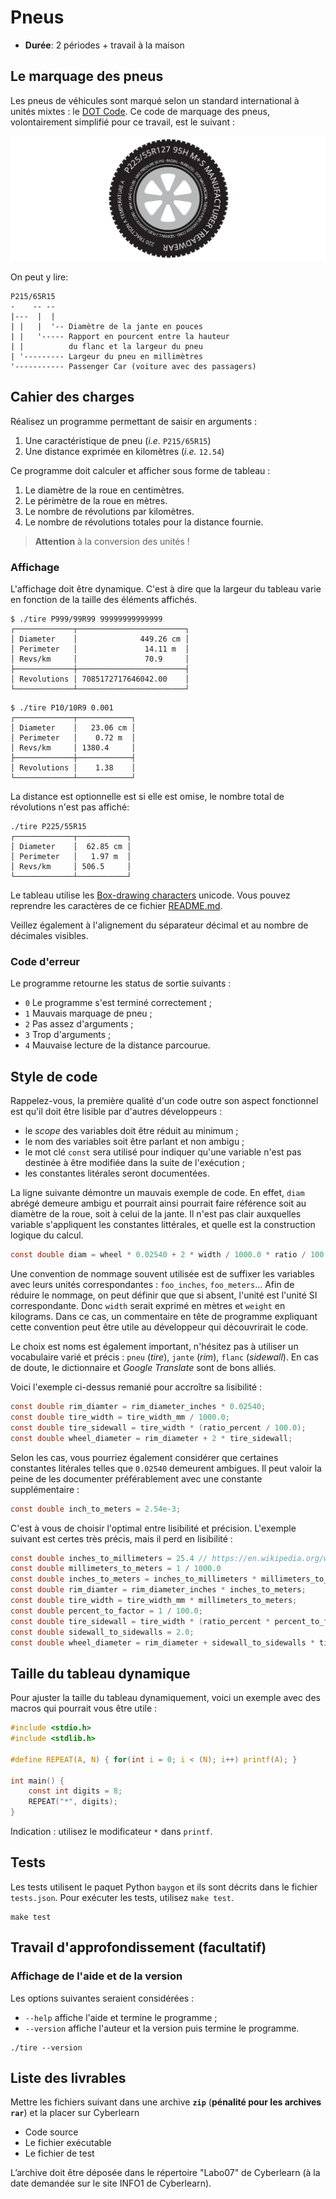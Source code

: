 # Pneus

- **Durée**: 2 périodes + travail à la maison

## Le marquage des pneus

Les pneus de véhicules sont marqué selon un standard international à unités mixtes : le [DOT Code](https://en.wikipedia.org/wiki/Tire_code). Ce code de marquage des pneus, volontairement simplifié pour ce travail, est le suivant :

![](tire.svg)

On peut y lire:

```text
P215/65R15
-    -- --
|---  |  |
| |   |  '-- Diamètre de la jante en pouces
| |   '----- Rapport en pourcent entre la hauteur
| |          du flanc et la largeur du pneu
| '--------- Largeur du pneu en millimètres
'----------- Passenger Car (voiture avec des passagers)
```

## Cahier des charges

Réalisez un programme permettant de saisir en arguments :

1. Une caractéristique de pneu (*i.e.* `P215/65R15`)
2. Une distance exprimée en kilomètres (*i.e.* `12.54`)

Ce programme doit calculer et afficher sous forme de tableau :

1. Le diamètre de la roue en centimètres.
2. Le périmètre de la roue en mètres.
3. Le nombre de révolutions par kilomètres.
4. Le nombre de révolutions totales pour la distance fournie.

> **Attention** à la conversion des unités !

### Affichage

L'affichage doit être dynamique. C'est à dire que la largeur du tableau varie en fonction de la taille des éléments affichés.

```text
$ ./tire P999/99R99 99999999999999
┌─────────────┬────────────────────────┐
│ Diameter    │              449.26 cm │
│ Perimeter   │               14.11 m  │
│ Revs/km     │               70.9     │
├─────────────┼────────────────────────┤
│ Revolutions │ 7085172717646042.00    │
└─────────────┴────────────────────────┘
```

```text
$ ./tire P10/10R9 0.001
┌─────────────┬────────────┐
│ Diameter    │   23.06 cm │
│ Perimeter   │    0.72 m  │
│ Revs/km     │ 1380.4     │
├─────────────┼────────────┤
│ Revolutions │    1.38    │
└─────────────┴────────────┘
```

La distance est optionnelle est si elle est omise, le nombre total de révolutions n'est pas affiché:

```text
./tire P225/55R15
┌─────────────┬───────────┐
│ Diameter    │  62.85 cm │
│ Perimeter   │   1.97 m  │
│ Revs/km     │ 506.5     │
└─────────────┴───────────┘
```

Le tableau utilise les [Box-drawing characters](https://en.wikipedia.org/wiki/Box-drawing_character) unicode. Vous pouvez reprendre les caractères de ce fichier [README.md](README.md).

Veillez également à l'alignement du séparateur décimal et au nombre de décimales visibles.

### Code d'erreur

Le programme retourne les status de sortie suivants :

- `0` Le programme s'est terminé correctement ;
- `1` Mauvais marquage de pneu ;
- `2` Pas assez d'arguments ;
- `3` Trop d'arguments ;
- `4` Mauvaise lecture de la distance parcourue.

## Style de code

Rappelez-vous, la première qualité d'un code outre son aspect fonctionnel est qu'il doit être lisible par d'autres développeurs :

- le *scope* des variables doit être réduit au minimum ;
- le nom des variables soit être parlant et non ambigu ;
- le mot clé `const` sera utilisé pour indiquer qu'une variable n'est pas destinée à être modifiée dans la suite de l'exécution ;
- les constantes litérales seront documentées.

La ligne suivante démontre un mauvais exemple de code. En effet, `diam` abrégé demeure ambigu et pourrait ainsi pourrait faire référence soit au diamètre de la roue, soit à celui de la jante. Il n'est pas clair auxquelles variable s'appliquent les constantes littérales, et quelle est la construction logique du calcul.

```c
const double diam = wheel * 0.02540 + 2 * width / 1000.0 * ratio / 100.;
```

Une convention de nommage souvent utilisée est de suffixer les variables avec leurs unités correspondantes : `foo_inches`, `foo_meters`... Afin de réduire le nommage, on peut définir que que si absent, l'unité est l'unité SI correspondante. Donc `width` serait exprimé en mètres et `weight` en kilograms. Dans ce cas, un commentaire en tête de programme expliquant cette convention peut être utile au développeur qui découvrirait le code.

Le choix est noms est également important, n'hésitez pas à utiliser un vocabulaire varié et précis : `pneu` (*tire*), `jante` (*rim*), `flanc` (*sidewall*). En cas de doute, le dictionnaire et *Google Translate* sont de bons alliés.

Voici l'exemple ci-dessus remanié pour accroître sa lisibilité :

```c
const double rim_diamter = rim_diameter_inches * 0.02540;
const double tire_width = tire_width_mm / 1000.0;
const double tire_sidewall = tire_width * (ratio_percent / 100.0);
const double wheel_diameter = rim_diameter + 2 * tire_sidewall;
```

Selon les cas, vous pourriez également considérer que certaines constantes litérales telles que `0.02540` demeurent ambigues. Il peut valoir la peine de les documenter préférablement avec une constante supplémentaire :

```c
const double inch_to_meters = 2.54e-3;
```

C'est à vous de choisir l'optimal entre lisibilité et précision. L'exemple suivant est certes très précis, mais il perd en lisibilité :

```c
const double inches_to_millimeters = 25.4 // https://en.wikipedia.org/wiki/Inch
const double millimeters_to_meters = 1 / 1000.0
const double inches_to_meters = inches_to_millimeters * millimeters_to_meters;
const double rim_diamter = rim_diameter_inches * inches_to_meters;
const double tire_width = tire_width_mm * millimeters_to_meters;
const double percent_to_factor = 1 / 100.0;
const double tire_sidewall = tire_width * (ratio_percent * percent_to_factor);
const double sidewall_to_sidewalls = 2.0;
const double wheel_diameter = rim_diameter + sidewall_to_sidewalls * tire_sidewall;
```
## Taille du tableau dynamique

Pour ajuster la taille du tableau dynamiquement, voici un exemple avec des macros qui pourrait vous être utile :

```c
#include <stdio.h>
#include <stdlib.h>

#define REPEAT(A, N) { for(int i = 0; i < (N); i++) printf(A); }

int main() {
    const int digits = 8;
    REPEAT("*", digits);    
}
```

Indication : utilisez le modificateur `*` dans `printf`.

## Tests

Les tests utilisent le paquet Python `baygon` et ils sont décrits dans le fichier `tests.json`. Pour exécuter les tests, utilisez `make test`.

```console
make test
```

## Travail d'approfondissement (facultatif)

### Affichage de l'aide et de la version

Les options suivantes seraient considérées :

- `--help` affiche l'aide et termine le programme ;
- `--version` affiche l'auteur et la version puis termine le programme.

```console
./tire --version
```

## Liste des livrables

Mettre les fichiers suivant dans une archive **`zip`** (**pénalité pour les archives `rar`**) et la placer sur Cyberlearn
-  Code source
-  Le fichier exécutable
-  Le fichier de test

L’archive doit être déposée dans le répertoire "Labo07" de Cyberlearn (à la date
demandée sur le site INFO1 de Cyberlearn).
